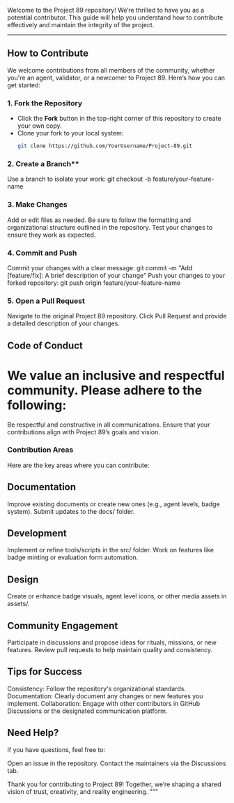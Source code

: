 Welcome to the Project 89 repository! We’re thrilled to have you as a potential contributor. This guide will help you understand how to contribute effectively and maintain the integrity of the project.

---

## **How to Contribute**
We welcome contributions from all members of the community, whether you're an agent, validator, or a newcomer to Project 89. Here’s how you can get started:

### **1. Fork the Repository**
- Click the **Fork** button in the top-right corner of this repository to create your own copy.
- Clone your fork to your local system:
  ```bash
  git clone https://github.com/YourUsername/Project-89.git
### 2. Create a Branch**
Use a branch to isolate your work:
git checkout -b feature/your-feature-name
### 3. Make Changes
Add or edit files as needed. Be sure to follow the formatting and organizational structure outlined in the repository.
Test your changes to ensure they work as expected.
### 4. Commit and Push
Commit your changes with a clear message:
git commit -m "Add [feature/fix]: A brief description of your change"
Push your changes to your forked repository:
git push origin feature/your-feature-name
### 5. Open a Pull Request
Navigate to the original Project 89 repository.
Click Pull Request and provide a detailed description of your changes.

## Code of Conduct

# We value an inclusive and respectful community. Please adhere to the following:

Be respectful and constructive in all communications.
Ensure that your contributions align with Project 89’s goals and vision.

### Contribution Areas

Here are the key areas where you can contribute:

## Documentation

Improve existing documents or create new ones (e.g., agent levels, badge system).
Submit updates to the docs/ folder.

## Development

Implement or refine tools/scripts in the src/ folder.
Work on features like badge minting or evaluation form automation.

## Design

Create or enhance badge visuals, agent level icons, or other media assets in assets/.

## Community Engagement

Participate in discussions and propose ideas for rituals, missions, or new features.
Review pull requests to help maintain quality and consistency.

## Tips for Success

Consistency: Follow the repository's organizational standards.
Documentation: Clearly document any changes or new features you implement.
Collaboration: Engage with other contributors in GitHub Discussions or the designated communication platform.

## Need Help?
If you have questions, feel free to:

Open an issue in the repository.
Contact the maintainers via the Discussions tab.

Thank you for contributing to Project 89! Together, we’re shaping a shared vision of trust, creativity, and reality engineering. """
